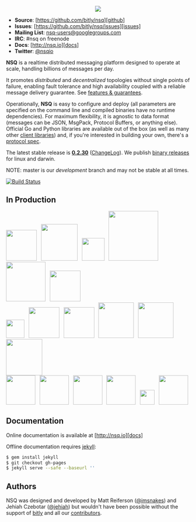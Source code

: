 <p align="center"><img src="http://nsq.io/static/img/nsq.png"/></p>

 * **Source**: [https://github.com/bitly/nsq][github]
 * **Issues**: [https://github.com/bitly/nsq/issues][issues]
 * **Mailing List**: [nsq-users@googlegroups.com](https://groups.google.com/d/forum/nsq-users)
 * **IRC**: #nsq on freenode
 * **Docs**: [http://nsq.io][docs]
 * **Twitter**: [@nsqio][nsqio_twitter]

**NSQ** is a realtime distributed messaging platform designed to operate at scale, handling
billions of messages per day.

It promotes *distributed* and *decentralized* topologies without single points of failure,
enabling fault tolerance and high availability coupled with a reliable message delivery
guarantee.  See [features & guarantees][features_guarantees].

Operationally, **NSQ** is easy to configure and deploy (all parameters are specified on the command
line and compiled binaries have no runtime dependencies). For maximum flexibility, it is agnostic to
data format (messages can be JSON, MsgPack, Protocol Buffers, or anything else). Official Go and
Python libraries are available out of the box (as well as many other [client
libraries][client_libraries]) and, if you're interested in building your own, there's a [protocol
spec][protocol].

The latest stable release is **[0.2.30][latest_tag]** ([ChangeLog][changelog]). We publish [binary
releases][installing] for linux and darwin.

NOTE: master is our *development* branch and may not be stable at all times.

[![Build Status](https://secure.travis-ci.org/bitly/nsq.png?branch=master)](http://travis-ci.org/bitly/nsq)

## In Production

<a href="http://bitly.com"><img src="http://nsq.io/static/img/bitly_logo.png" width="84"/></a>&nbsp;&nbsp;
<a href="http://life360.com"><img src="http://nsq.io/static/img/life360_logo.png" width="100"/></a>&nbsp;&nbsp;
<a href="http://hailocab.com"><img src="http://nsq.io/static/img/hailo_logo.png" width="62"/></a>&nbsp;&nbsp;
<a href="http://simplereach.com"><img src="http://nsq.io/static/img/simplereach_logo.png" width="136"/></a>&nbsp;&nbsp;
<a href="http://moz.com"><img src="http://nsq.io/static/img/moz_logo.png" width="108"/></a>&nbsp;&nbsp;
<a href="http://path.com"><img src="http://nsq.io/static/img/path_logo.png" width="84"/></a><br/>
<a href="http://segment.io"><img src="http://nsq.io/static/img/segmentio_logo.png" width="50"/></a>&nbsp;&nbsp;
<a href="http://eventful.com"><img src="http://nsq.io/static/img/eventful_logo.png" width="84"/></a>&nbsp;&nbsp;
<a href="http://reonomy.com"><img src="http://nsq.io/static/img/reonomy_logo.png" width="84"/></a>&nbsp;&nbsp;
<a href="https://project-fifo.net"><img src="http://nsq.io/static/img/project_fifo.png" width="97"/></a>&nbsp;&nbsp;
<a href="http://trendrr.com"><img src="http://nsq.io/static/img/trendrr_logo.png" width="97"/></a>&nbsp;&nbsp;
<a href="http://energyhub.com"><img src="http://nsq.io/static/img/energyhub_logo.png" width="99"/></a><br/>
<a href="http://trypatterns.com"><img src="http://nsq.io/static/img/patterns.png" width="80"/></a>&nbsp;&nbsp;
<a href="http://dramafever.com"><img src="http://nsq.io/static/img/dramafever.png" width="80"/></a>&nbsp;&nbsp;
<a href="http://lytics.io"><img src="http://nsq.io/static/img/lytics.png" width="80"/></a>&nbsp;&nbsp;
<a href="http://mediaforge.com"><img src="http://nsq.io/static/img/rakuten.png" width="80"/></a>&nbsp;&nbsp;
<a href="http://hw-ops.com"><img src="http://nsq.io/static/img/heavy_water.png" width="40"/></a>&nbsp;&nbsp;
<a href="http://socialradar.com"><img src="http://nsq.io/static/img/socialradar_logo.png" width="80"/></a>

## Documentation

Online documentation is available at [http://nsq.io][docs]

Offline documentation requires [jekyll][jekyll]:

```bash
$ gem install jekyll
$ git checkout gh-pages
$ jekyll serve --safe --baseurl ''
```

## Authors

NSQ was designed and developed by Matt Reiferson ([@imsnakes][snakes_twitter]) and Jehiah Czebotar
([@jehiah][jehiah_twitter]) but wouldn't have been possible without the support of
[bitly][bitly] and all our [contributors][contributors].

[docs]: http://nsq.io/
[github]: https://github.com/bitly/nsq
[issues]: https://github.com/bitly/nsq/issues
[changelog]: ChangeLog.md
[protocol]: http://nsq.io/clients/tcp_protocol_spec.html
[installing]: http://nsq.io/deployment/installing.html
[snakes_twitter]: https://twitter.com/imsnakes
[jehiah_twitter]: https://twitter.com/jehiah
[bitly]: https://bitly.com
[features_guarantees]: http://nsq.io/overview/features_and_guarantees.html
[latest_tag]: https://github.com/bitly/nsq/releases/tag/v0.2.30
[contributors]: https://github.com/bitly/nsq/graphs/contributors
[client_libraries]: http://nsq.io/clients/client_libraries.html
[jekyll]: http://jekyllrb.com/
[nsqio_twitter]: https://twitter.com/nsqio
